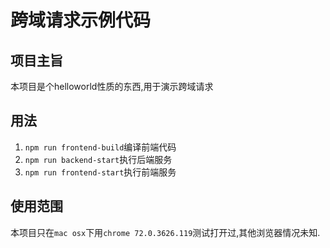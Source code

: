 # 跨域请求示例代码

## 项目主旨

本项目是个helloworld性质的东西,用于演示跨域请求

## 用法

1. `npm run frontend-build`编译前端代码
2. `npm run backend-start`执行后端服务
3. `npm run frontend-start`执行前端服务

## 使用范围

本项目只在`mac osx`下用`chrome 72.0.3626.119`测试打开过,其他浏览器情况未知.
